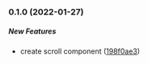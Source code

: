 ### 0.1.0 (2022-01-27)

##### New Features

*  create scroll component ([198f0ae3](https://github.com/Smile-SA/slidev-component-scroll/commit/198f0ae32701f318ca77a6ddb16f2e9b6e5cee1b))

